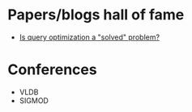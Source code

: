 # Papers/blogs hall of fame

- [Is query optimization a "solved" problem?](http://wp.sigmod.org/?p=1075)

# Conferences

- VLDB
- SIGMOD

